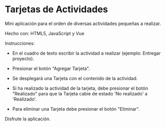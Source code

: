 # Tarjetas de Actividades

Mini aplicación para el orden de diversas actividades pequeñas a realizar.

Hecho con: HTML5, JavaScript y Vue

Instrucciones:

- En el cuadro de texto escribir la actividad a realizar (ejemplo: Entregar proyecto).

- Presionar el botón "Agregar Tarjeta".

- Se desplegará una Tarjeta con el contenido de la actividad.

- Si ha realizado la actividad de la tarjeta, debe presionar el botón "Realizado" para que la Tarjeta cabie de estado 'No realizado' a 'Realizado'.

- Para eliminar una Tarjeta debe presionar el botón "Eliminar".

Disfrute la aplicación.
